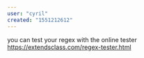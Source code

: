 ```yaml
---
user: "cyril"
created: "1551212612"
---
```


you can test your regex with the online tester <https://extendsclass.com/regex-tester.html>
